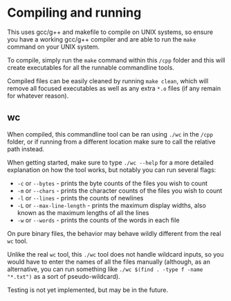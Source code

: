 # Compiling and running

This uses gcc/g++ and makefile to compile on UNIX systems, so ensure you have a working gcc/g++ compiler and are able to run the `make` command on your UNIX system.

To compile, simply run the `make` command within this `/cpp` folder and this will create executables for all the runnable commandline tools.

Compiled files can be easily cleaned by running `make clean`, which will remove all focused executables as well as any extra `*.o` files (if any remain for whatever reason).

## wc

When compiled, this commandline tool can be ran using `./wc` in the `/cpp` folder, or if running from a different location make sure to call the relative path instead.

When getting started, make sure to type `./wc --help` for a more detailed explanation on how the tool works, but notably you can run several flags:
* `-c` or `--bytes` - prints the byte counts of the files you wish to count
* `-m` or `--chars` - prints the character counts of the files you wish to count
* `-l` or `--lines` - prints the counts of newlines
* `-L` or `--max-line-length` - prints the maximum display widths, also known as the maximum lengths of all the lines
* `-w` or `--words` - prints the counts of the words in each file

On pure binary files, the behavior may behave wildly different from the real `wc` tool.

Unlike the real `wc` tool, this `./wc` tool does not handle wildcard inputs, so you would have to enter the names of all the files manually (although, as an alternative, you can run something like `./wc $(find . -type f -name "*.txt")` as a sort of pseudo-wildcard).

Testing is not yet implemented, but may be in the future.